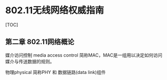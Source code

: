 # 802.11无线网络权威指南

[TOC]

## 第二章 802.11网络概论

媒介访问控制 media access control 简称MAC，MAC是一组用以决定如何访问媒介与传送数据的规则。

物理physical 简称PHY 和 数据链路(data link)组件

